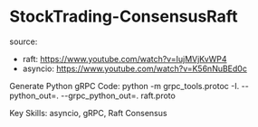 # StockTrading-ConsensusRaft
source: 
- raft: https://www.youtube.com/watch?v=IujMVjKvWP4
- asyncio: https://www.youtube.com/watch?v=K56nNuBEd0c

Generate Python gRPC Code: python -m grpc_tools.protoc -I. --python_out=. --grpc_python_out=. raft.proto 

Key Skills: asyncio, gRPC, Raft Consensus
